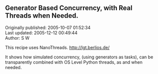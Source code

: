 ## Generator Based Concurrency, with Real Threads when Needed.  
Originally published: 2005-10-07 01:52:34  
Last updated: 2005-12-12 00:49:44  
Author: S W  
  
This recipe uses NanoThreads. http://lgt.berlios.de/

It shows how simulated concurrency, (using generators as tasks), can be transparently combined with OS Level Python threads, as and when needed.